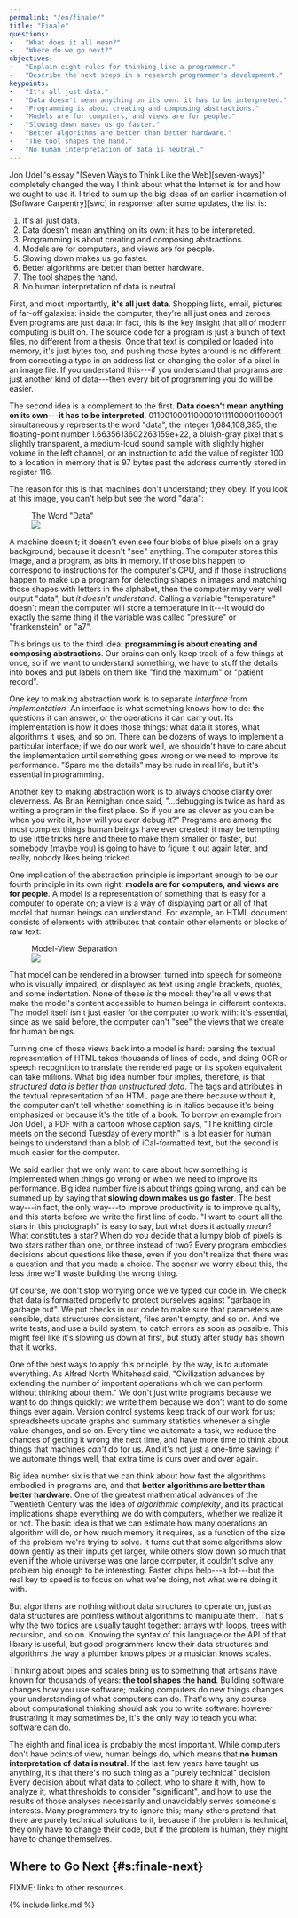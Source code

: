 ```yaml
---
permalink: "/en/finale/"
title: "Finale"
questions:
-   "What does it all mean?"
-   "Where do we go next?"
objectives:
-   "Explain eight rules for thinking like a programmer."
-   "Describe the next steps in a research programmer's development."
keypoints:
-   "It's all just data."
-   "Data doesn't mean anything on its own: it has to be interpreted."
-   "Programming is about creating and composing abstractions."
-   "Models are for computers, and views are for people."
-   "Slowing down makes us go faster."
-   "Better algorithms are better than better hardware."
-   "The tool shapes the hand."
-   "No human interpretation of data is neutral."
---
```


Jon Udell's essay "[Seven Ways to Think Like the Web][seven-ways]" completely
changed the way I think about what the Internet is for and how we ought to use
it.  I tried to sum up the big ideas of an earlier incarnation of [Software
Carpentry][swc] in response; after some updates, the list is:

1. It's all just data.
2. Data doesn't mean anything on its own: it has to be interpreted.
3. Programming is about creating and composing abstractions.
4. Models are for computers, and views are for people.
5. Slowing down makes us go faster.
6. Better algorithms are better than better hardware.
7. The tool shapes the hand.
8. No human interpretation of data is neutral.

First, and most importantly, **it's all just data**.  Shopping lists, email,
pictures of far-off galaxies: inside the computer, they're all just ones and
zeroes.  Even programs are just data: in fact, this is the key insight that all
of modern computing is built on.  The source code for a program is just a bunch
of text files, no different from a thesis.  Once that text is compiled or loaded
into memory, it's just bytes too, and pushing those bytes around is no different
from correcting a typo in an address list or changing the color of a pixel in an
image file.  If you understand this---if you understand that programs are just
another kind of data---then every bit of programming you do will be easier.

The second idea is a complement to the first.  **Data doesn't mean anything on
its own---it has to be interpreted**.  01100100011000010111100001100001
simultaneously represents the word "data", the integer 1,684,108,385, the
floating-point number 1.6635613602263159e+22, a bluish-gray pixel that's
slightly transparent, a medium-loud sound sample with slightly higher volume in
the left channel, or an instruction to add the value of register 100 to a
location in memory that is 97 bytes past the address currently stored in
register 116.

The reason for this is that machines don't understand; they obey.  If
you look at this image, you can't help but see the word "data":

<figure id="f:finale-data"> <figcaption>The Word "Data"</figcaption> <img src="../../files/finale-data.png"/> </figure>

A machine doesn't; it doesn't even see four blobs of blue pixels on a gray
background, because it doesn't "see" anything.  The computer stores this image,
and a program, as bits in memory.  If those bits happen to correspond to
instructions for the computer's CPU, and if those instructions happen to make up
a program for detecting shapes in images and matching those shapes with letters
in the alphabet, then the computer may very well output "data", but *it doesn't
understand*.  Calling a variable "temperature" doesn't mean the computer will
store a temperature in it---it would do exactly the same thing if the variable was
called "pressure" or "frankenstein" or "a7".

This brings us to the third idea: **programming is about creating and composing
abstractions**.  Our brains can only keep track of a few things at once, so if
we want to understand something, we have to stuff the details into boxes and put
labels on them like "find the maximum" or "patient record".

One key to making abstraction work is to separate *interface* from
*implementation*.  An interface is what something knows how to do: the questions
it can answer, or the operations it can carry out. Its implementation is how it
does those things: what data it stores, what algorithms it uses, and so on.
There can be dozens of ways to implement a particular interface; if we do our
work well, we shouldn't have to care about the implementation until something
goes wrong or we need to improve its performance.  "Spare me the details" may be
rude in real life, but it's essential in programming.

Another key to making abstraction work is to always choose clarity over
cleverness.  As Brian Kernighan once said, "...debugging is twice as hard as
writing a program in the first place.  So if you are as clever as you can be
when you write it, how will you ever debug it?"  Programs are among the most
complex things human beings have ever created; it may be tempting to use little
tricks here and there to make them smaller or faster, but somebody (maybe you)
is going to have to figure it out again later, and really, nobody likes being
tricked.

One implication of the abstraction principle is important enough to be our
fourth principle in its own right: **models are for computers, and views are for
people**.  A model is a representation of something that is easy for a computer
to operate on; a view is a way of displaying part or all of that model that
human beings can understand.  For example, an HTML document consists of elements
with attributes that contain other elements or blocks of raw text:

<figure id="f:finale-modelview"> <figcaption>Model-View Separation</figcaption> <img src="../../files/finale-modelview.png"/> </figure>

That model can be rendered in a browser, turned into speech for someone who is
visually impaired, or displayed as text using angle brackets, quotes, and some
indentation.  None of these *is* the model: they're all views that make the
model's content accessible to human beings in different contexts.  The model
itself isn't just easier for the computer to work with: it's essential, since as
we said before, the computer can't "see" the views that we create for human
beings.

Turning one of those views back into a model is hard: parsing the textual
representation of HTML takes thousands of lines of code, and doing OCR or speech
recognition to translate the rendered page or its spoken equivalent can take
millions.  What big idea number four implies, therefore, is that *structured
data is better than unstructured data*.  The tags and attributes in the textual
representation of an HTML page are there because without it, the computer can't
tell whether something is in italics because it's being emphasized or because
it's the title of a book.  To borrow an example from Jon Udell, a PDF with a
cartoon whose caption says, "The knitting circle meets on the second Tuesday of
every month" is a lot easier for human beings to understand than a blob of
iCal-formatted text, but the second is much easier for the computer.

We said earlier that we only want to care about how something is implemented
when things go wrong or when we need to improve its performance.  Big idea
number five is about things going wrong, and can be summed up by saying that
**slowing down makes us go faster**.  The best way---in fact, the only way---to
improve productivity is to improve quality, and this starts before we write the
first line of code.  "I want to count all the stars in this photograph" is easy
to say, but what does it actually *mean*?  What constitutes a star?  When do you
decide that a lumpy blob of pixels is two stars rather than one, or three
instead of two?  Every program embodies decisions about questions like these,
even if you don't realize that there was a question and that you made a choice.
The sooner we worry about this, the less time we'll waste building the wrong
thing.

Of course, we don't stop worrying once we've typed our code in.  We check that
data is formatted properly to protect ourselves against "garbage in, garbage
out".  We put checks in our code to make sure that parameters are sensible, data
structures consistent, files aren't empty, and so on.  And we write tests, and
use a build system, to catch errors as soon as possible.  This might feel like
it's slowing us down at first, but study after study has shown that it works.

One of the best ways to apply this principle, by the way, is to automate
everything.  As Alfred North Whitehead said, "Civilization advances by extending
the number of important operations which we can perform without thinking about
them."  We don't just write programs because we want to do things quickly: we
write them because we don't want to do some things ever again.  Version control
systems keep track of our work for us; spreadsheets update graphs and summary
statistics whenever a single value changes, and so on.  Every time we automate a
task, we reduce the chances of getting it wrong the next time, and have more
time to think about things that machines *can't* do for us.  And it's not just a
one-time saving: if we automate things well, that extra time is ours over and
over again.

Big idea number six is that we can think about how fast the algorithms embodied
in programs are, and that **better algorithms are better than better hardware**.
One of the greatest mathematical advances of the Twentieth Century was the idea
of *algorithmic complexity*, and its practical implications shape everything we
do with computers, whether we realize it or not.  The basic idea is that we can
estimate how many operations an algorithm will do, or how much memory it
requires, as a function of the size of the problem we're trying to solve.  It
turns out that some algorithms slow down gently as their inputs get larger,
while others slow down so much that even if the whole universe was one large
computer, it couldn't solve any problem big enough to be interesting.  Faster
chips help---a lot---but the real key to speed is to focus on what we're doing,
not what we're doing it with.

But algorithms are nothing without data structures to operate on, just as data
structures are pointless without algorithms to manipulate them.  That's why the
two topics are usually taught together: arrays with loops, trees with recursion,
and so on.  Knowing the syntax of this language or the API of that library is
useful, but good programmers know their data structures and algorithms the way a
plumber knows pipes or a musician knows scales.

Thinking about pipes and scales bring us to something that artisans have known
for thousands of years: **the tool shapes the hand**.  Building software changes
how you use software; making computers do new things changes your understanding
of what computers can do.  That's why any course about computational thinking
should ask you to write software: however frustrating it may sometimes be, it's
the only way to teach you what software can do.

The eighth and final idea is probably the most important.  While computers don't
have points of view, human beings do, which means that **no human interpretation
of data is neutral**.  If the last few years have taught us anything, it's that
there's no such thing as a "purely technical" decision.  Every decision about
what data to collect, who to share it with, how to analyze it, what thresholds
to consider "significant", and how to use the results of those analyses
necessarily and unavoidably serves someone's interests.  Many programmers try to
ignore this; many others pretend that there are purely technical solutions to
it, because if the problem is technical, they only have to change their code,
but if the problem is human, they might have to change themselves.

## Where to Go Next {#s:finale-next}

FIXME: links to other resources

{% include links.md %}
